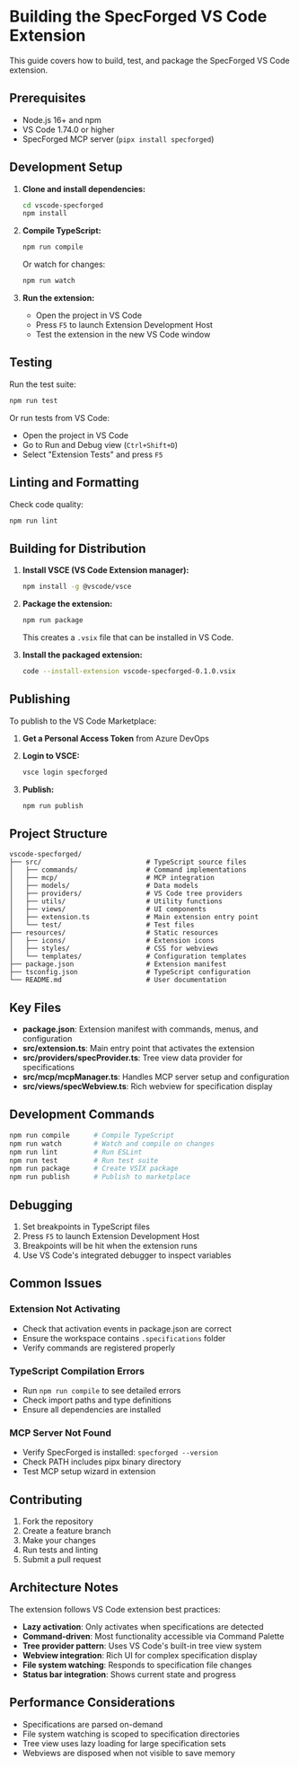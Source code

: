 # Building the SpecForged VS Code Extension

This guide covers how to build, test, and package the SpecForged VS Code extension.

## Prerequisites

- Node.js 16+ and npm
- VS Code 1.74.0 or higher
- SpecForged MCP server (`pipx install specforged`)

## Development Setup

1. **Clone and install dependencies:**
   ```bash
   cd vscode-specforged
   npm install
   ```

2. **Compile TypeScript:**
   ```bash
   npm run compile
   ```
   
   Or watch for changes:
   ```bash
   npm run watch
   ```

3. **Run the extension:**
   - Open the project in VS Code
   - Press `F5` to launch Extension Development Host
   - Test the extension in the new VS Code window

## Testing

Run the test suite:
```bash
npm run test
```

Or run tests from VS Code:
- Open the project in VS Code
- Go to Run and Debug view (`Ctrl+Shift+D`)
- Select "Extension Tests" and press `F5`

## Linting and Formatting

Check code quality:
```bash
npm run lint
```

## Building for Distribution

1. **Install VSCE (VS Code Extension manager):**
   ```bash
   npm install -g @vscode/vsce
   ```

2. **Package the extension:**
   ```bash
   npm run package
   ```
   
   This creates a `.vsix` file that can be installed in VS Code.

3. **Install the packaged extension:**
   ```bash
   code --install-extension vscode-specforged-0.1.0.vsix
   ```

## Publishing

To publish to the VS Code Marketplace:

1. **Get a Personal Access Token** from Azure DevOps
2. **Login to VSCE:**
   ```bash
   vsce login specforged
   ```

3. **Publish:**
   ```bash
   npm run publish
   ```

## Project Structure

```
vscode-specforged/
├── src/                          # TypeScript source files
│   ├── commands/                 # Command implementations
│   ├── mcp/                      # MCP integration
│   ├── models/                   # Data models
│   ├── providers/                # VS Code tree providers
│   ├── utils/                    # Utility functions
│   ├── views/                    # UI components
│   ├── extension.ts              # Main extension entry point
│   └── test/                     # Test files
├── resources/                    # Static resources
│   ├── icons/                    # Extension icons
│   ├── styles/                   # CSS for webviews
│   └── templates/                # Configuration templates
├── package.json                  # Extension manifest
├── tsconfig.json                 # TypeScript configuration
└── README.md                     # User documentation
```

## Key Files

- **package.json**: Extension manifest with commands, menus, and configuration
- **src/extension.ts**: Main entry point that activates the extension
- **src/providers/specProvider.ts**: Tree view data provider for specifications
- **src/mcp/mcpManager.ts**: Handles MCP server setup and configuration
- **src/views/specWebview.ts**: Rich webview for specification display

## Development Commands

```bash
npm run compile      # Compile TypeScript
npm run watch        # Watch and compile on changes
npm run lint         # Run ESLint
npm run test         # Run test suite
npm run package      # Create VSIX package
npm run publish      # Publish to marketplace
```

## Debugging

1. Set breakpoints in TypeScript files
2. Press `F5` to launch Extension Development Host
3. Breakpoints will be hit when the extension runs
4. Use VS Code's integrated debugger to inspect variables

## Common Issues

### Extension Not Activating
- Check that activation events in package.json are correct
- Ensure the workspace contains `.specifications` folder
- Verify commands are registered properly

### TypeScript Compilation Errors
- Run `npm run compile` to see detailed errors
- Check import paths and type definitions
- Ensure all dependencies are installed

### MCP Server Not Found
- Verify SpecForged is installed: `specforged --version`
- Check PATH includes pipx binary directory
- Test MCP setup wizard in extension

## Contributing

1. Fork the repository
2. Create a feature branch
3. Make your changes
4. Run tests and linting
5. Submit a pull request

## Architecture Notes

The extension follows VS Code extension best practices:

- **Lazy activation**: Only activates when specifications are detected
- **Command-driven**: Most functionality accessible via Command Palette
- **Tree provider pattern**: Uses VS Code's built-in tree view system
- **Webview integration**: Rich UI for complex specification display
- **File system watching**: Responds to specification file changes
- **Status bar integration**: Shows current state and progress

## Performance Considerations

- Specifications are parsed on-demand
- File system watching is scoped to specification directories
- Tree view uses lazy loading for large specification sets
- Webviews are disposed when not visible to save memory